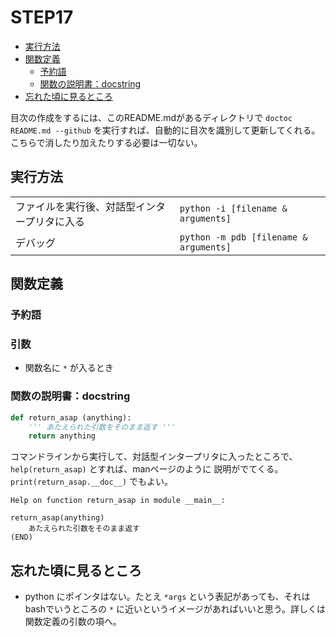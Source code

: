 # STEP17

<!-- START doctoc generated TOC please keep comment here to allow auto update -->
<!-- DON'T EDIT THIS SECTION, INSTEAD RE-RUN doctoc TO UPDATE -->

- [実行方法](#%E5%AE%9F%E8%A1%8C%E6%96%B9%E6%B3%95)
- [関数定義](#%E9%96%A2%E6%95%B0%E5%AE%9A%E7%BE%A9)
  - [予約語](#%E4%BA%88%E7%B4%84%E8%AA%9E)
  - [関数の説明書：docstring](#%E9%96%A2%E6%95%B0%E3%81%AE%E8%AA%AC%E6%98%8E%E6%9B%B8docstring)
- [忘れた頃に見るところ](#%E5%BF%98%E3%82%8C%E3%81%9F%E9%A0%83%E3%81%AB%E8%A6%8B%E3%82%8B%E3%81%A8%E3%81%93%E3%82%8D)

<!-- END doctoc generated TOC please keep comment here to allow auto update -->

目次の作成をするには、このREADME.mdがあるディレクトリで `doctoc README.md --github` を実行すれば、自動的に目次を識別して更新してくれる。こちらで消したり加えたりする必要は一切ない。

## 実行方法

|||
|---|----|
|ファイルを実行後、対話型インタープリタに入る|`python -i [filename & arguments]` |
|デバッグ|`python -m pdb [filename & arguments]`|

## 関数定義
### 予約語
### 引数
- 関数名に `*` が入るとき

### 関数の説明書：docstring
```python
def return_asap (anything):
    ''' あたえられた引数をそのまま返す '''
    return anything
```
コマンドラインから実行して、対話型インタープリタに入ったところで、 `help(return_asap)` とすれば、manページのように
説明がでてくる。 `print(return_asap.__doc__)` でもよい。
```
Help on function return_asap in module __main__:

return_asap(anything)
    あたえられた引数をそのまま返す
(END)
```
## 忘れた頃に見るところ
- python にポインタはない。たとえ `*args` という表記があっても、それはbashでいうところの `*` に近いというイメージがあればいいと思う。詳しくは関数定義の引数の項へ。